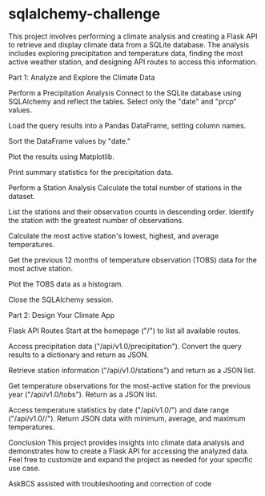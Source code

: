 # sqlalchemy-challenge


This project involves performing a climate analysis and creating a Flask API to retrieve and display climate data from a SQLite database. The analysis includes exploring precipitation and temperature data, finding the most active weather station, and designing API routes to access this information.

Part 1: Analyze and Explore the Climate Data


Perform a Precipitation Analysis
Connect to the SQLite database using SQLAlchemy and reflect the tables.
Select only the "date" and "prcp" values.

Load the query results into a Pandas DataFrame, setting column names.

Sort the DataFrame values by "date."

Plot the results using Matplotlib.

Print summary statistics for the precipitation data.

Perform a Station Analysis
Calculate the total number of stations in the dataset.

List the stations and their observation counts in descending order. Identify the station with the greatest number of observations.

Calculate the most active station's lowest, highest, and average temperatures.

Get the previous 12 months of temperature observation (TOBS) data for the most active station.

Plot the TOBS data as a histogram.

Close the SQLAlchemy session.

Part 2: Design Your Climate App


Flask API Routes
Start at the homepage ("/") to list all available routes.

Access precipitation data ("/api/v1.0/precipitation"). Convert the query results to a dictionary and return as JSON.

Retrieve station information ("/api/v1.0/stations") and return as a JSON list.

Get temperature observations for the most-active station for the previous year ("/api/v1.0/tobs"). Return as a JSON list.

Access temperature statistics by date ("/api/v1.0/<start>") and date range ("/api/v1.0/<start>/<end>"). Return JSON data with minimum, average, and maximum temperatures.

Conclusion
This project provides insights into climate data analysis and demonstrates how to create a Flask API for accessing the analyzed data. Feel free to customize and expand the project as needed for your specific use case.



AskBCS assisted with troubleshooting and correction of code 


